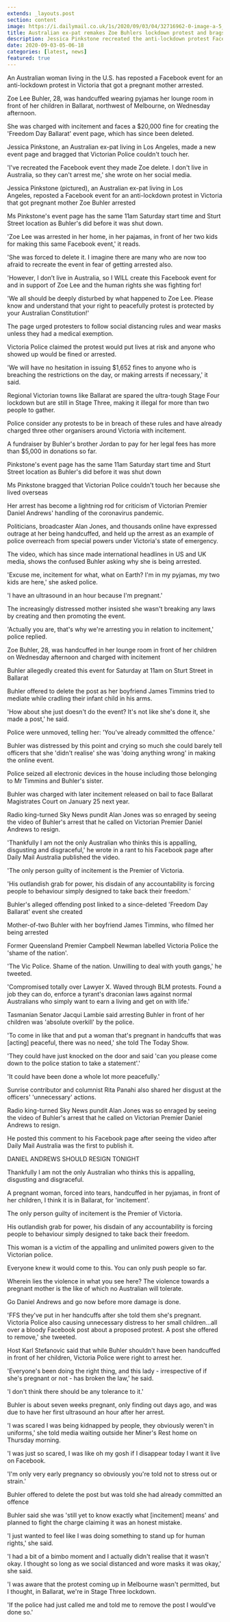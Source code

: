 ```yaml
---
extends: _layouts.post
section: content
image: https://i.dailymail.co.uk/1s/2020/09/03/04/32716962-0-image-a-5_1599103549590.jpg 
title: Australian ex-pat remakes Zoe Buhlers lockdown protest and brags Victorian Police cant touch her 
description: Jessica Pinkstone recreated the anti-lockdown protest Facebook event that pregnant Victorian mother Zoe Buhler deleted after she was charged with incitement. 
date: 2020-09-03-05-06-18 
categories: [latest, news] 
featured: true 
--- 
```

An Australian woman living in the U.S. has reposted a Facebook event for an anti-lockdown protest in Victoria that got a pregnant mother arrested.

Zoe Lee Buhler, 28, was handcuffed wearing pyjamas her lounge room in front of her children in Ballarat, northwest of Melbourne, on Wednesday afternoon.

She was charged with incitement and faces a $20,000 fine for creating the 'Freedom Day Ballarat' event page, which has since been deleted.

Jessica Pinkstone, an Australian ex-pat living in Los Angeles, made a new event page and bragged that Victorian Police couldn't touch her.

'I've recreated the Facebook event they made Zoe delete. I don't live in Australia, so they can't arrest me,' she wrote on her social media.

Jessica Pinkstone (pictured), an Australian ex-pat living in Los Angeles, reposted a Facebook event for an anti-lockdown protest in Victoria that got pregnant mother Zoe Buhler arrested

Ms Pinkstone's event page has the same 11am Saturday start time and Sturt Street location as Buhler's did before it was shut down. 

'Zoe Lee was arrested in her home, in her pajamas, in front of her two kids for making this same Facebook event,' it reads.

'She was forced to delete it. I imagine there are many who are now too afraid to recreate the event in fear of getting arrested also. 

'However, I don’t live in Australia, so I WILL create this Facebook event for and in support of Zoe Lee and the human rights she was fighting for! 

'We all should be deeply disturbed by what happened to Zoe Lee. Please know and understand that your right to peacefully protest is protected by your Australian Constitution!'

The page urged protesters to follow social distancing rules and wear masks unless they had a medical exemption.

Victoria Police claimed the protest would put lives at risk and anyone who showed up would be fined or arrested.  

'We will have no hesitation in issuing $1,652 fines to anyone who is breaching the restrictions on the day, or making arrests if necessary,' it said.

Regional Victorian towns like Ballarat are spared the ultra-tough Stage Four lockdown but are still in Stage Three, making it illegal for more than two people to gather.

Police consider any protests to be in breach of these rules and have already charged three other organisers around Victoria with incitement.

A fundraiser by Buhler's brother Jordan to pay for her legal fees has more than $5,000 in donations so far. 

Pinkstone's event page has the same 11am Saturday start time and Sturt Street location as Buhler's did before it was shut down

Ms Pinkstone bragged that Victorian Police couldn't touch her because she lived overseas

Her arrest has become a lightning rod for criticism of Victorian Premier Daniel Andrews' handling of the coronavirus pandemic.

Politicians, broadcaster Alan Jones, and thousands online have expressed outrage at her being handcuffed, and held up the arrest as an example of police overreach from special powers under Victoria's state of emergency.

The video, which has since made international headlines in US and UK media, shows the confused Buhler asking why she is being arrested.  

'Excuse me, incitement for what, what on Earth? I'm in my pyjamas, my two kids are here,' she asked police.

'I have an ultrasound in an hour because I'm pregnant.'  

The increasingly distressed mother insisted she wasn't breaking any laws by creating and then promoting the event. 

'Actually you are, that's why we're arresting you in relation to incitement,' police replied.

Zoe Buhler, 28, was handcuffed in her lounge room in front of her children on Wednesday afternoon and charged with incitement

Buhler allegedly created this event for Saturday at 11am on Sturt Street in Ballarat

Buhler offered to delete the post as her boyfriend James Timmins tried to mediate while cradling their infant child in his arms.

'How about she just doesn't do the event? It's not like she's done it, she made a post,' he said.

Police were unmoved, telling her: 'You've already committed the offence.' 

Buhler was distressed by this point and crying so much she could barely tell officers that she 'didn't realise' she was 'doing anything wrong' in making the online event.  

Police seized all electronic devices in the house including those belonging to Mr Timmins and Buhler's sister.

Buhler was charged with later incitement released on bail to face Ballarat Magistrates Court on January 25 next year.

Radio king-turned Sky News pundit Alan Jones was so enraged by seeing the video of Buhler's arrest that he called on Victorian Premier Daniel Andrews to resign.

'Thankfully I am not the only Australian who thinks this is appalling, disgusting and disgraceful,' he wrote in a rant to his Facebook page after Daily Mail Australia published the video.

'The only person guilty of incitement is the Premier of Victoria.

'His outlandish grab for power, his disdain of any accountability is forcing people to behaviour simply designed to take back their freedom.'  

Buhler's alleged offending post linked to a since-deleted 'Freedom Day Ballarat' event she created

Mother-of-two Buhler with her boyfriend James Timmins, who filmed her being arrested

Former Queensland Premier Campbell Newman labelled Victoria Police the 'shame of the nation'.

'The Vic Police. Shame of the nation. Unwilling to deal with youth gangs,' he tweeted.

'Compromised totally over Lawyer X. Waved through BLM protests. Found a job they can do, enforce a tyrant's draconian laws against normal Australians who simply want to earn a living and get on with life.' 

Tasmanian Senator Jacqui Lambie said arresting Buhler in front of her children was 'absolute overkill' by the police. 

'To come in like that and put a woman that's pregnant in handcuffs that was [acting] peaceful, there was no need,' she told The Today Show. 

'They could have just knocked on the door and said 'can you please come down to the police station to take a statement'.'

'It could have been done a whole lot more peacefully.'   

Sunrise contributor and columnist Rita Panahi also shared her disgust at the officers' 'unnecessary' actions. 

Radio king-turned Sky News pundit Alan Jones was so enraged by seeing the video of Buhler's arrest that he called on Victorian Premier Daniel Andrews to resign.

He posted this comment to his Facebook page after seeing the video after Daily Mail Australia was the first to publish it. 

DANIEL ANDREWS SHOULD RESIGN TONIGHT

Thankfully I am not the only Australian who thinks this is appalling, disgusting and disgraceful.

A pregnant woman, forced into tears, handcuffed in her pyjamas, in front of her children, I think it is in Ballarat, for 'incitement'.

The only person guilty of incitement is the Premier of Victoria.

His outlandish grab for power, his disdain of any accountability is forcing people to behaviour simply designed to take back their freedom.

This woman is a victim of the appalling and unlimited powers given to the Victorian police.

Everyone knew it would come to this. You can only push people so far.

Wherein lies the violence in what you see here? The violence towards a pregnant mother is the like of which no Australian will tolerate.

Go Daniel Andrews and go now before more damage is done.

'FFS they've put in her handcuffs after she told them she's pregnant. Victoria Police also causing unnecessary distress to her small children...all over a bloody Facebook post about a proposed protest. A post she offered to remove,' she tweeted.

Host Karl Stefanovic said that while Buhler shouldn't have been handcuffed in front of her children, Victoria Police were right to arrest her.

'Everyone's been doing the right thing, and this lady - irrespective of if she's pregnant or not - has broken the law,' he said. 

'I don't think there should be any tolerance to it.'

Buhler is about seven weeks pregnant, only finding out days ago, and was due to have her first ultrasound an hour after her arrest. 

 'I was scared I was being kidnapped by people, they obviously weren't in uniforms,' she told media waiting outside her Miner's Rest home on Thursday morning.

'I was just so scared, I was like oh my gosh if I disappear today I want it live on Facebook.

'I'm only very early pregnancy so obviously you're told not to stress out or strain.' 

Buhler offered to delete the post but was told she had already committed an offence

Buhler said she was 'still yet to know exactly what [incitement] means' and planned to fight the charge claiming it was an honest mistake.

'I just wanted to feel like I was doing something to stand up for human rights,' she said. 

'I had a bit of a bimbo moment and I actually didn't realise that it wasn't okay. I thought so long as we social distanced and wore masks it was okay,' she said.

'I was aware that the protest coming up in Melbourne wasn't permitted, but I thought, in Ballarat, we're in Stage Three lockdown.

'If the police had just called me and told me to remove the post I would've done so.' 

